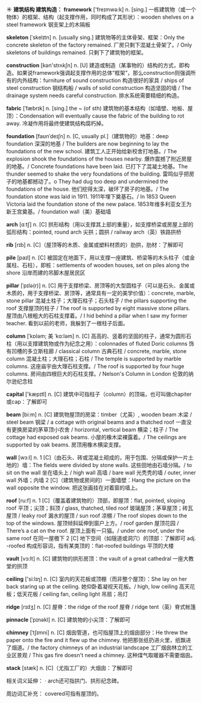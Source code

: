 ☀ <span class="category">**建筑结构 建筑构造：**</span>
<span class="vocabulary">**framework**</span> ['freɪmwə:k] 
<span class="definition">n. [sing.] 一栋建筑物（或一个物体）的框架、结构（起支撑作用，同时构成了其形状）：</span>wooden shelves on a steel framework 钢支架上的木隔板
           
<span class="vocabulary">**skeleton**</span> [ˈskelɪtn]
<span class="definition">n. [usually sing.] 建筑物等的主体骨架、框架：</span>Only the concrete skeleton of the factory remained. 厂房只剩下混凝土骨架了。/ Only skeletons of buildings remained. 只剩下了建筑物的框架。

<span class="vocabulary">**construction**</span> [kən'strʌkʃn] 
<span class="definition">n. [U] 建造或制造（某事物的）结构的方式，即构造。如果说framework强调起支撑作用的总体“框架”，那么construction则强调所有的内外结构：</span>furniture of sound construction 构造很好的家具 / ships of steel construction 钢结构船 / walls of solid construction 构造坚固的墙 / The drainage system needs careful construction. 排水系统需要精细的构造。
           
<span class="vocabulary">**fabric**</span> [ˈfæbrɪk]
<span class="definition">n. [sing.] the ~ (of sth) 建筑物的基本结构（如墙壁、地板、屋顶）：</span>Condensation will eventually cause the fabric of the building to rot away. 冷凝作用将最终使建筑结构腐朽掉。
           
<span class="vocabulary">**foundation**</span> [faʊnˈdeɪʃn]
<span class="definition">n. [C, usually pl.]（建筑物的）地基：</span>deep foundation 深深的地基 / The builders are now beginning to lay the foundations of the new school. 建筑工人正开始给新校舍打地基。/ The explosion shook the foundations of the houses nearby. 爆炸震撼了附近房屋的地基。/ Concrete foundations have been laid. 已打下了混凝土地基。The thunder seemed to shake the very foundations of the building. 雷鸣似乎把房子的地基都撼动了。o They had dug too deep and undermined the foundations of the house. 他们挖得太深，破环了房子的地基。/ The foundation stone was laid in 1911. 1911年埋下奠基石。/ In 1853 Queen Victoria laid the foundation stone of the new palace. 1853年维多利亚女王为新王宫奠基。/ foundation wall（美）基础墙

<span class="vocabulary">**arch**</span> [ɑːtʃ] 
<span class="definition">n. [C] 拱形结构（用以支撑其上部的重量），如支撑桥梁或房屋上部的弧形结构：</span>pointed, round arch 尖拱；圆拱 / railway arch（英）铁路拱桥
           
<span class="vocabulary">**rib**</span> [rɪb]
<span class="definition">n. [C]（屋顶等的木质、金属或塑料材质的）肋拱，肋材：</span>了解即可

<span class="vocabulary">**pile**</span> [paɪl] 
<span class="definition">n. [C] 被固定在地面下，用以支撑一座建筑、桥梁等的木头柱子（或金属柱、石柱），即桩：</span>settlements of wooden houses, set on piles along the shore 沿岸而建的吊脚木屋居民区
           
<span class="vocabulary">**pillar**</span> [ˈpɪlə(r)]
<span class="definition">n. [C] 用于支撑桥梁、房顶等的大型圆柱子（可以是石头、金属或木质的，用于支撑桥梁、房顶等，通常具有一定的美学价值）：</span>concrete, marble, stone pillar 混凝土柱子；大理石柱子；石头柱子 / the pillars supporting the roof 支撑屋顶的柱子 / The roof is supported by eight massive stone pillars. 屋顶由八根粗大的石柱支撑着。/ I hid behind a pillar when I saw my former teacher. 看到以前的老师，我躲到了一根柱子后面。      

<span class="vocabulary">**column**</span> [ˈkɒləm; 美 ˈkɑ:ləm]
<span class="definition">n. [C] 高高的、竖着的坚固的柱子，通常为圆形石柱（用以支撑建筑物或作为纪念之用）：</span>colonnades of fluted Doric columns 饰有凹槽的多立斯柱廊 / classical column 古典石柱 / concrete, marble, stone column 混凝土柱；大理石柱；石柱 / The temple is supported by marble columns. 这座庙宇由大理石柱支撑。/ The roof is supported by four huge columns. 房间由四根巨大的石柱支撑。/ Nelson's Column in London 伦敦的纳尔逊纪念柱

<span class="vocabulary">**capital**</span> ['kæpɪtl] 
<span class="definition">n. [C] 建筑中可指柱子（column）的顶端，也可叫做chapiter或cap：</span>了解即可
           
<span class="vocabulary">**beam**</span> [bi:m]
<span class="definition">n. [C] 建筑物屋顶的房梁：</span>timber（尤英）, wooden beam 木梁 / steel beam 钢梁 / a cottage with original beams and a thatched roof 一直没有更换房梁的茅草顶小农舍 / horizontal, vertical beam 横梁；柱子 / The cottage had exposed oak beams. 小屋的橡木梁裸露着。/ The ceilings are supported by oak beams. 房顶用橡木横梁支撑。
 
<span class="vocabulary">**wall**</span> [wɔ:l] 
<span class="definition">n. 1 [C]（由石头、砖或混凝土砌成的，用于包围、分隔或保护一片土地的）墙：</span>The fields were divided by stone walls. 这些田地由石墙分隔。/ to sit on the wall 坐在墙头上 / high wall 高墙 / bare wall 光秃秃的墙 / outer, inner wall 外墙；内墙 <span class="definition">2 [C]（建筑物或房间的）一面墙壁：</span>Hang the picture on the wall opposite the window. 把这张画挂在对着窗的墙上。

<span class="vocabulary">**roof**</span> [ru:f] 
<span class="definition">n. 1 [C]（覆盖着建筑物的）顶部，即屋顶：</span>flat, pointed, sloping roof 平顶；尖顶；斜顶 / glass, thatched, tiled roof 玻璃屋顶；茅草屋顶；砖瓦屋顶 / leaky roof 漏水的屋顶 / sun roof 凉棚 / The roof slopes down to the top of the windows. 屋顶倾斜延伸到窗户上方。/ roof garden 屋顶花园 / There’s a cat on the roof. 屋顶上面有一只猫。/ under one roof, under the same roof 在同一屋檐下 <span class="definition">2 [C] 地下空间（如隧道或洞穴）的顶部：</span>了解即可 <span class="definition">adj. -roofed 构成形容词，指有某类顶的：</span>flat-roofed buildings 平顶的大楼
           
<span class="vocabulary">**vault**</span> [vɔ:lt]
<span class="definition">n. [C] 建筑物的拱形房顶：</span>the vault of a great cathedral 一座大教堂的拱顶
 
<span class="vocabulary">**ceiling**</span> ['si:lɪŋ] 
<span class="definition">n. [C] 室内的天花板或顶棚（而非整个屋顶）：</span>She lay on her back staring up at the ceiling. 她仰卧着凝视天花板。/ high, low ceiling 高天花板；低天花板 / ceiling fan, ceiling light 吊扇；吊灯
           
<span class="vocabulary">**ridge**</span> [rɪdʒ]
<span class="definition">n. [C] 屋脊：</span>the ridge of the roof 屋脊 / ridge tent（英）脊式帐篷
                     
<span class="vocabulary">**pinnacle**</span> [ˈpɪnəkl]
<span class="definition">n. [C] 建筑物的小尖顶：</span>了解即可
    
<span class="vocabulary">**chimney**</span> [ˈtʃɪmni]
<span class="definition">n. [C] 烟囱管道，也可指屋顶上的烟囱部分：</span>He threw the paper onto the fire and it flew up the chimney. 他把那张纸扔进火里，纸飘进了烟道。/ the factory chimneys of an industrial landscape 工厂烟囱林立的工业区景观 / This gas fire doesn't need a chimney. 这种煤气取暖器不需要烟囱。

<span class="vocabulary">**stack**</span> [stæk]
<span class="definition">n. [C]（尤指工厂的）大烟囱：</span>了解即可

相关词义延伸：
· arch还可指拱门、拱形纪念碑。

周边词汇补充：
covered可指有屋顶的。


